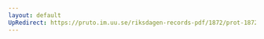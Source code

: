 ```yaml
---
layout: default
UpRedirect: https://pruto.im.uu.se/riksdagen-records-pdf/1872/prot-1872--fk--501/prot-1872--fk--501_003.pdf
---
```

